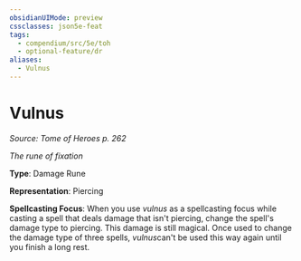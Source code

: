 ```yaml
---
obsidianUIMode: preview
cssclasses: json5e-feat
tags:
  - compendium/src/5e/toh
  - optional-feature/dr
aliases:
  - Vulnus
---
```

# Vulnus
*Source: Tome of Heroes p. 262*  

*The rune of fixation*

**Type**: Damage Rune

**Representation**: Piercing

**Spellcasting Focus**: When you use *vulnus* as a spellcasting focus while casting a spell that deals damage that isn't piercing, change the spell's damage type to piercing. This damage is still magical. Once used to change the damage type of three spells, *vulnus*can't be used this way again until you finish a long rest.